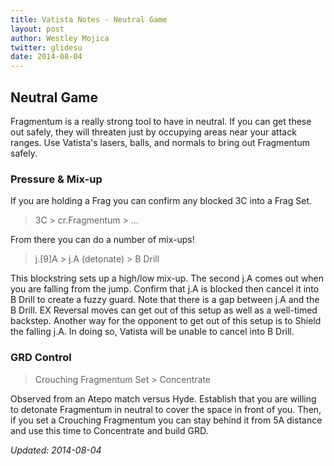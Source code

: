 ```yaml
---
title: Vatista Notes - Neutral Game
layout: post
author: Westley Mojica
twitter: glidesu
date: 2014-08-04
---
```


## Neutral Game ##

Fragmentum is a really strong tool to have in neutral. If you can get
these out safely, they will threaten just by occupying areas near 
your attack ranges. Use Vatista's lasers, balls, and normals to 
bring out Fragmentum safely.

### Pressure & Mix-up ###

If you are holding a Frag you can confirm any blocked 3C into a Frag Set.

> 3C > cr.Fragmentum > ...

From there you can do a number of mix-ups!

> j.[9]A > j.A (detonate) > B Drill

This blockstring sets up a high/low mix-up. The second j.A comes out when
you are falling from the jump. Confirm that j.A is blocked then cancel it
into B Drill to create a fuzzy guard. Note that there is a gap between j.A
and the B Drill. EX Reversal moves can get out of this setup as well as a 
well-timed backstep. Another way for the opponent to get out of this setup
is to Shield the falling j.A. In doing so, Vatista will be unable to cancel
into B Drill.

### GRD Control ###

> Crouching Fragmentum Set > Concentrate

Observed from an Atepo match versus Hyde. Establish that you are 
willing to detonate Fragmentum in neutral to cover the space in 
front of you. Then, if you set a Crouching Fragmentum you can 
stay behind it from 5A distance and use this time to Concentrate 
and build GRD.

_Updated: 2014-08-04_